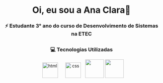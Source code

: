<h1 align="center">Oi, eu sou a Ana Clara👋</h1>

<h3 align="center">⚡ Estudante 3° ano do curso de Desenvolvimento de Sistemas na ETEC</h3>

##

<h3 align="center">💻 Tecnologias Utilizadas</h3>

<div align="center">
  <img style="margin: 10px" src="https://cdn.jsdelivr.net/gh/devicons/devicon/icons/html5/html5-plain.svg" alt="html" height="50" />  
  <img style="margin: 10px" src="https://cdn.jsdelivr.net/gh/devicons/devicon/icons/css3/css3-plain.svg" alt="css" height="50" /> 
  <img src="https://cdn.jsdelivr.net/gh/devicons/devicon/icons/csharp/csharp-original.svg" height="60"/>
  <img src="https://cdn.jsdelivr.net/gh/devicons/devicon/icons/xamarin/xamarin-original.svg" height="60"/>


</div>
  




